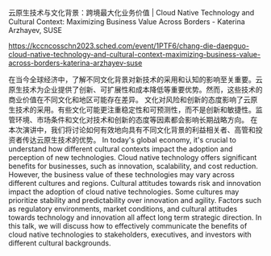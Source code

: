 云原生技术与文化背景：跨境最大化业务价值 | Cloud Native Technology and Cultural Context: Maximizing Business Value Across Borders - Katerina Arzhayev, SUSE

https://kccncosschn2023.sched.com/event/1PTF6/chang-die-daepguo-cloud-native-technology-and-cultural-context-maximizing-business-value-across-borders-katerina-arzhayev-suse

在当今全球经济中，了解不同文化背景对新技术的采用和认知的影响至关重要。云原生技术为企业提供了创新、可扩展性和成本降低等重要优势。然而，这些技术的商业价值在不同文化和地区可能存在差异。 文化对风险和创新的态度影响了云原生技术的采用。有些文化可能更注重稳定性和可预测性，而不是创新和敏捷性。监管环境、市场条件和文化对技术和创新的态度等因素都会影响长期战略方向。 在本次演讲中，我们将讨论如何有效地向具有不同文化背景的利益相关者、高管和投资者传达云原生技术的优势。 
In today's global economy, it's crucial to understand how different cultural contexts impact the adoption and perception of new technologies. Cloud native technology offers significant benefits for businesses, such as innovation, scalability, and cost reduction. However, the business value of these technologies may vary across different cultures and regions. Cultural attitudes towards risk and innovation impact the adoption of cloud native technologies. Some cultures may prioritize stability and predictability over innovation and agility. Factors such as regulatory environments, market conditions, and cultural attitudes towards technology and innovation all affect long term strategic direction. In this talk, we will discuss how to effectively communicate the benefits of cloud native technologies to stakeholders, executives, and investors with different cultural backgrounds.